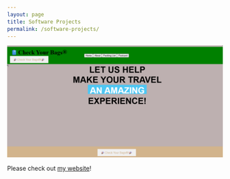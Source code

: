 ```yaml
---
layout: page
title: Software Projects
permalink: /software-projects/
---
```


![](projectimage.png)

Please check out [my website](https://checkyourbags1.netlify.app/)!